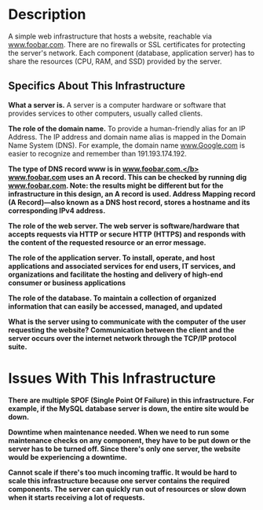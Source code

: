 <h1>Description</h1>

A simple web infrastructure that hosts a website, reachable via www.foobar.com. 
There are no firewalls or SSL certificates for protecting the server's network. Each component (database, application server) has to share the resources (CPU, RAM, and SSD) provided by the server.

<h2>Specifics About This Infrastructure</h2>

<b>What a server is.</b>
A server is a computer hardware or software that provides services to other computers, usually called clients.

<b>The role of the domain name.</b>
To provide a human-friendly alias for an IP Address. The IP address and domain name alias is mapped in the Domain Name System (DNS). For example, the domain name www.Google.com is easier to recognize and remember than 191.193.174.192. 

<b>The type of DNS record www is in www.foobar.com.</b>
www.foobar.com uses an A record. This can be checked by running dig www.foobar.com.
Note: the results might be different but for the infrastructure in this design, an A record is used.
Address Mapping record (A Record)—also known as a DNS host record, stores a hostname and its corresponding IPv4 address.

<b>The role of the web server.</b>
The web server is software/hardware that accepts requests via HTTP or secure HTTP (HTTPS) and responds with the content of the requested resource or an error message.

<b>The role of the application server.</b>
To install, operate, and host applications and associated services for end users, IT services, and organizations and facilitate the hosting and delivery of high-end consumer or business applications

<b>The role of the database.</b>
To maintain a collection of organized information that can easily be accessed, managed, and updated

<b>What is the server using to communicate with the computer of the user requesting the website?</b>
Communication between the client and the server occurs over the internet network through the TCP/IP protocol suite.

<h1>Issues With This Infrastructure</h1>
There are multiple SPOF (Single Point Of Failure) in this infrastructure.
For example, if the MySQL database server is down, the entire site would be down.

<b>Downtime when maintenance needed.</b>
When we need to run some maintenance checks on any component, they have to be put down or the server has to be turned off. Since there's only one server, the website would be experiencing a downtime.

<b>Cannot scale if there's too much incoming traffic.</b>
It would be hard to scale this infrastructure because one server contains the required components. The server can quickly run out of resources or slow down when it starts receiving a lot of requests.
